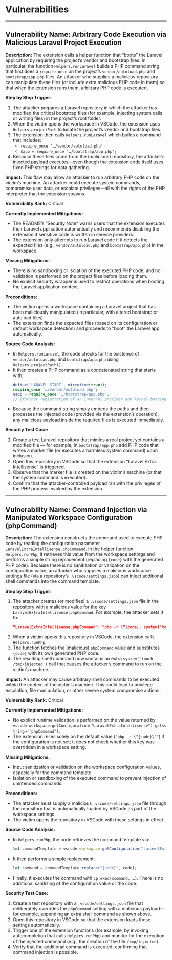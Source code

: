 # Vulnerabilities

---

## Vulnerability Name: Arbitrary Code Execution via Malicious Laravel Project Execution

**Description:**
The extension calls a helper function that “boots” the Laravel application by requiring the project’s vendor and bootstrap files. In particular, the function `Helpers.runLaravel` builds a PHP command string that first does a `require_once` on the project’s
`vendor/autoload.php` and `bootstrap/app.php` files. An attacker who supplies a malicious repository can manipulate these files (or include extra malicious PHP code in them) so that when the extension runs them, arbitrary PHP code is executed.

**Step by Step Trigger:**
1. The attacker prepares a Laravel repository in which the attacker has modified the critical bootstrap files (for example, injecting system calls or writing files) in the project’s root folder.
2. When the victim opens the workspace in VSCode, the extension uses `Helpers.projectPath` to locate the project’s vendor and bootstrap files.
3. The extension then calls `Helpers.runLaravel` which builds a command that includes:
   - `require_once '…/vendor/autoload.php';`
   - `$app = require_once '…/bootstrap/app.php';`
4. Because these files come from the (malicious) repository, the attacker’s injected payload executes—even though the extension code itself uses fixed PHP strings for data gathering.

**Impact:**
This flaw may allow an attacker to run arbitrary PHP code on the victim’s machine. An attacker could execute system commands, compromise user data, or escalate privileges—all with the rights of the PHP interpreter that the extension spawns.

**Vulnerability Rank:** Critical

**Currently Implemented Mitigations:**
- The README’s “Security Note” warns users that the extension executes their Laravel application automatically and recommends disabling the extension if sensitive code is written in service providers.
- The extension only attempts to run Laravel code if it detects the expected files (e.g., `vendor/autoload.php` and `bootstrap/app.php`) in the workspace.

**Missing Mitigations:**
- There is no sandboxing or isolation of the executed PHP code, and no validation is performed on the project files before loading them.
- No explicit security wrapper is used to restrict operations when booting the Laravel application context.

**Preconditions:**
- The victim opens a workspace containing a Laravel project that has been maliciously manipulated (in particular, with altered bootstrap or autoload files).
- The extension finds the expected files (based on its configuration or default workspace detection) and proceeds to “boot” the Laravel app automatically.

**Source Code Analysis:**
- In `Helpers.runLaravel`, the code checks for the existence of `vendor/autoload.php` and `bootstrap/app.php` using `Helpers.projectPath()`.
- It then creates a PHP command as a concatenated string that starts with:
  ```php
  define('LARAVEL_START', microtime(true));
  require_once '…/vendor/autoload.php';
  $app = require_once '…/bootstrap/app.php';
  // (further registration of an internal provider and kernel booting)
  ```
- Because the command string simply embeds the paths and then processes the injected code (provided via the extension’s operation), any malicious payload inside the required files is executed immediately.

**Security Test Case:**
1. Create a test Laravel repository that mimics a real project yet contains a modified file — for example, in `bootstrap/app.php` add PHP code that writes a marker file (or executes a harmless system command) upon inclusion.
2. Open this repository in VSCode so that the extension “Laravel Extra Intellisense” is triggered.
3. Observe that the marker file is created on the victim’s machine (or that the system command is executed).
4. Confirm that the attacker-controlled payload ran with the privileges of the PHP process invoked by the extension.

---

## Vulnerability Name: Command Injection via Manipulated Workspace Configuration (phpCommand)

**Description:**
The extension constructs the command used to execute PHP code by reading the configuration parameter `LaravelExtraIntellisense.phpCommand`. In the helper function `Helpers.runPhp`, it retrieves this value from the workspace settings and performs a simple string replacement (replacing `{code}` with the generated PHP code). Because there is no sanitization or validation on the configuration value, an attacker who supplies a malicious workspace settings file (via a repository’s `.vscode/settings.json`) can inject additional shell commands into the command template.

**Step by Step Trigger:**
1. The attacker creates (or modifies) a `.vscode/settings.json` file in the repository with a malicious value for the key `LaravelExtraIntellisense.phpCommand`. For example, the attacker sets it to:
   ```json
   "LaravelExtraIntellisense.phpCommand": "php -r \"{code}; system('touch /tmp/injected');\""
   ```
2. When a victim opens this repository in VSCode, the extension calls `Helpers.runPhp`.
3. The function fetches the (malicious) `phpCommand` value and substitutes `{code}` with its own generated PHP code.
4. The resulting shell command now contains an extra `system('touch /tmp/injected')` call that causes the attacker’s command to run on the victim’s machine.

**Impact:**
An attacker may cause arbitrary shell commands to be executed within the context of the victim’s machine. This could lead to privilege escalation, file manipulation, or other severe system compromise actions.

**Vulnerability Rank:** Critical

**Currently Implemented Mitigations:**
- No explicit runtime validation is performed on the value returned by `vscode.workspace.getConfiguration("LaravelExtraIntellisense").get<string>('phpCommand')`.
- The extension relies solely on the default value (`"php -r \"{code}\""`) if the configuration is not set; it does not check whether this key was overridden in a workspace setting.

**Missing Mitigations:**
- Input sanitization or validation on the workspace configuration values, especially for the command template.
- Isolation or sandboxing of the executed command to prevent injection of unintended commands.

**Preconditions:**
- The attacker must supply a malicious `.vscode/settings.json` file through the repository that is automatically loaded by VSCode as part of the workspace settings.
- The victim opens the repository in VSCode with these settings in effect.

**Source Code Analysis:**
- In `Helpers.runPhp`, the code retrieves the command template via:
  ```javascript
  let commandTemplate = vscode.workspace.getConfiguration("LaravelExtraIntellisense").get<string>('phpCommand') ?? "php -r \"{code}\"";
  ```
- It then performs a simple replacement:
  ```javascript
  let command = commandTemplate.replace("{code}", code);
  ```
- Finally, it executes the command with `cp.exec(command, …)`. There is no additional sanitizing of the configuration value or the code.

**Security Test Case:**
1. Create a test repository with a `.vscode/settings.json` file that deliberately overrides the `phpCommand` setting with a malicious payload—for example, appending an extra shell command as shown above.
2. Open this repository in VSCode so that the extension loads these settings automatically.
3. Trigger one of the extension functions (for example, by invoking autocompletion that calls `Helpers.runPhp`) and monitor for the execution of the injected command (e.g., the creation of the file `/tmp/injected`).
4. Verify that the additional command is executed, confirming that command injection is possible.
